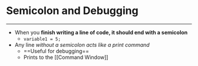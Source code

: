 # Semicolon and Debugging
---
- When you **finish writing a line of code, it should end with a semicolon**
	- `variable1 = 5;`
- Any line *without a semicolon acts like a print command*
	- ==Useful for debugging==
	- Prints to the [[Command Window]]
